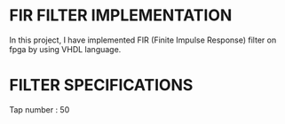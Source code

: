 # FIR FILTER IMPLEMENTATION

In this project, I have implemented FIR (Finite Impulse Response) filter on fpga by using VHDL language. 

# FILTER SPECIFICATIONS 

Tap number : 50 


